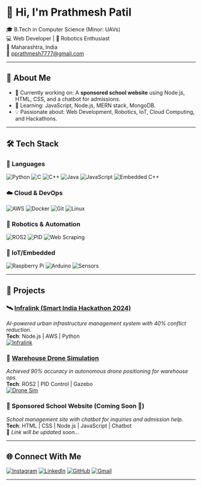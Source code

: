 # 👋 Hi, I'm Prathmesh Patil

🎓 B.Tech in Computer Science (Minor: UAVs)  
💻 Web Developer | 🤖 Robotics Enthusiast  
📍 Maharashtra, India  
📧 pprathmesh7777@gmail.com  

---

## 🔭 About Me

- 🚀 Currently working on: A **sponsored school website** using Node.js, HTML, CSS, and a chatbot for admissions.
- 🌱 Learning: JavaScript, Node.js, MERN stack, MongoDB.
- 💡 Passionate about: Web Development, Robotics, IoT, Cloud Computing, and Hackathons.

---

## 🛠️ Tech Stack

### 🚀 Languages
![Python](https://img.shields.io/badge/Python-3776AB?style=flat&logo=python&logoColor=white)
![C](https://img.shields.io/badge/C-00599C?style=flat&logo=c&logoColor=white)
![C++](https://img.shields.io/badge/C++-00599C?style=flat&logo=c%2B%2B&logoColor=white)
![Java](https://img.shields.io/badge/Java-ED8B00?style=flat&logo=java&logoColor=white)
![JavaScript](https://img.shields.io/badge/JavaScript-F7DF1E?style=flat&logo=javascript&logoColor=black)
![Embedded C++](https://img.shields.io/badge/Embedded%20C++-A8B9CC?style=flat)

### ☁️ Cloud & DevOps
![AWS](https://img.shields.io/badge/AWS-232F3E?style=flat&logo=amazon-aws&logoColor=white)
![Docker](https://img.shields.io/badge/Docker-2496ED?style=flat&logo=docker&logoColor=white)
![Git](https://img.shields.io/badge/Git-F05032?style=flat&logo=git&logoColor=white)
![Linux](https://img.shields.io/badge/Linux-FCC624?style=flat&logo=linux&logoColor=black)

### 🤖 Robotics & Automation
![ROS2](https://img.shields.io/badge/ROS2-22314E?style=flat&logo=ros&logoColor=white)
![PID](https://img.shields.io/badge/PID_Control-grey?style=flat)
![Web Scraping](https://img.shields.io/badge/Web_Scraping-4B8BBE?style=flat)

### 📡 IoT/Embedded
![Raspberry Pi](https://img.shields.io/badge/Raspberry%20Pi-C51A4A?style=flat&logo=raspberrypi&logoColor=white)
![Arduino](https://img.shields.io/badge/Arduino-00979D?style=flat&logo=arduino&logoColor=white)
![Sensors](https://img.shields.io/badge/Sensor%20Integration-blue?style=flat)

---

## 📂 Projects

### 🛰️ [Infralink (Smart India Hackathon 2024)](https://github.com/JrPrath77/infralink)  
_AI-powered urban infrastructure management system with 40% conflict reduction._  
**Tech**: Node.js | AWS | Python  
[![Infralink](https://github-readme-stats.vercel.app/api/pin/?username=JrPrath77&repo=infralink)](https://github.com/JrPrath77/infralink)

### 🚁 [Warehouse Drone Simulation](https://github.com/JrPrath77/drone-sim)  
_Achieved 90% accuracy in autonomous drone positioning for warehouse ops._  
**Tech**: ROS2 | PID Control | Gazebo  
[![Drone Sim](https://github-readme-stats.vercel.app/api/pin/?username=JrPrath77&repo=drone-sim)](https://github.com/JrPrath77/drone-sim)

### 🏫 Sponsored School Website (Coming Soon 🚧)  
_School management site with chatbot for inquiries and admission help._  
**Tech**: HTML | CSS | Node.js | JavaScript | Chatbot  
🔗 _Link will be updated soon..._

---

## 🌐 Connect With Me

[![Instagram](https://img.shields.io/badge/Instagram-%23E4405F.svg?&style=flat&logo=instagram&logoColor=white)](https://www.instagram.com/jr.prath/)
[![LinkedIn](https://img.shields.io/badge/LinkedIn-%230077B5.svg?&style=flat&logo=linkedin&logoColor=white)](https://www.linkedin.com/in/prathmesh-sanjay-patil)
[![GitHub](https://img.shields.io/badge/GitHub-%2312100E.svg?&style=flat&logo=github&logoColor=white)](https://github.com/JrPrath77)
[![Gmail](https://img.shields.io/badge/Gmail-D14836?style=flat&logo=gmail&logoColor=white)](mailto:pprathmesh7777@gmail.com)

---

